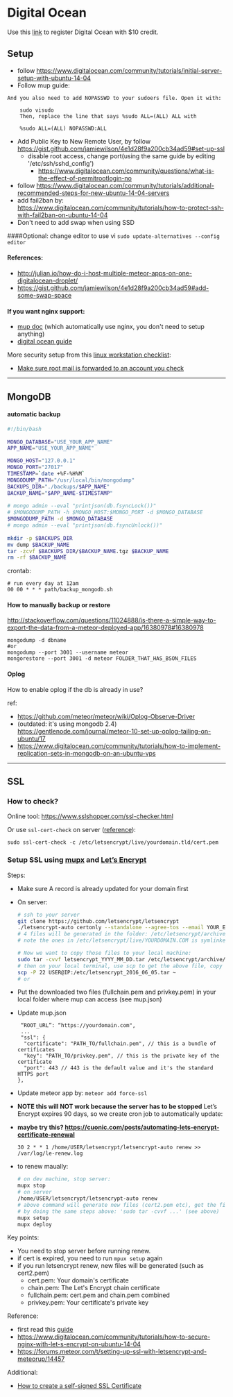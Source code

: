 # Digital Ocean

Use this [link](https://m.do.co/c/ddb021b2d64b) to register Digital Ocean with $10 credit.

## Setup
- follow https://www.digitalocean.com/community/tutorials/initial-server-setup-with-ubuntu-14-04
- Follow mup guide:
```
And you also need to add NOPASSWD to your sudoers file. Open it with:

    sudo visudo
    Then, replace the line that says %sudo ALL=(ALL) ALL with

    %sudo ALL=(ALL) NOPASSWD:ALL
```
- Add Public Key to New Remote User, by follow https://gist.github.com/jamiewilson/4e1d28f9a200cb34ad59#set-up-ssl
  - disable root access, change port(using the same guide by editing '/etc/ssh/sshd_config')
    - https://www.digitalocean.com/community/questions/what-is-the-effect-of-permitrootlogin-no
- follow https://www.digitalocean.com/community/tutorials/additional-recommended-steps-for-new-ubuntu-14-04-servers
- add fail2ban by: https://www.digitalocean.com/community/tutorials/how-to-protect-ssh-with-fail2ban-on-ubuntu-14-04
- Don't need to add swap when using SSD

####Optional: 
change editor to use vi `sudo update-alternatives --config editor`

#### References:
- http://julian.io/how-do-i-host-multiple-meteor-apps-on-one-digitalocean-droplet/
- https://gist.github.com/jamiewilson/4e1d28f9a200cb34ad59#add-some-swap-space

#### If you want nginx support:
- [mup doc](https://github.com/arunoda/meteor-up/wiki/Using-Meteor-Up-with-NginX-vhosts) (which automatically use nginx, you don't need to setup anything)
- [digital ocean guide](https://www.digitalocean.com/community/tutorials/how-to-set-up-nginx-server-blocks-virtual-hosts-on-ubuntu-14-04-lts)

More security setup from this [linux workstation checklist](https://github.com/lfit/itpol/blob/master/linux-workstation-security.md):
- [Make sure root mail is forwarded to an account you check](https://github.com/lfit/itpol/blob/master/linux-workstation-security.md#root-mail)

---

## MongoDB

#### automatic backup

```bash
#!/bin/bash
 
MONGO_DATABASE="USE_YOUR_APP_NAME"
APP_NAME="USE_YOUR_APP_NAME"

MONGO_HOST="127.0.0.1"
MONGO_PORT="27017"
TIMESTAMP=`date +%F-%H%M`
MONGODUMP_PATH="/usr/local/bin/mongodump"
BACKUPS_DIR="./backups/$APP_NAME"
BACKUP_NAME="$APP_NAME-$TIMESTAMP"
 
# mongo admin --eval "printjson(db.fsyncLock())"
# $MONGODUMP_PATH -h $MONGO_HOST:$MONGO_PORT -d $MONGO_DATABASE
$MONGODUMP_PATH -d $MONGO_DATABASE
# mongo admin --eval "printjson(db.fsyncUnlock())"
 
mkdir -p $BACKUPS_DIR
mv dump $BACKUP_NAME
tar -zcvf $BACKUPS_DIR/$BACKUP_NAME.tgz $BACKUP_NAME
rm -rf $BACKUP_NAME

```

crontab:

```
# run every day at 12am
00 00 * * * path/backup_mongodb.sh

```


#### How to manually backup or restore
http://stackoverflow.com/questions/11024888/is-there-a-simple-way-to-export-the-data-from-a-meteor-deployed-app/16380978#16380978
```
mongodump -d dbname 
#or 
mongodump --port 3001 --username meteor 
mongorestore --port 3001 -d meteor FOLDER_THAT_HAS_BSON_FILES
```

#### Oplog
How to enable oplog if the db is already in use?

ref:
- https://github.com/meteor/meteor/wiki/Oplog-Observe-Driver
- (outdated: it's using mongodb 2.4) https://gentlenode.com/journal/meteor-10-set-up-oplog-tailing-on-ubuntu/17
- https://www.digitalocean.com/community/tutorials/how-to-implement-replication-sets-in-mongodb-on-an-ubuntu-vps

---

## SSL

### How to check?
Online tool: https://www.sslshopper.com/ssl-checker.html

Or use `ssl-cert-check` on server ([reference](https://community.letsencrypt.org/t/it-there-a-command-to-show-how-many-days-certificate-you-have/11351/4)):  
```
sudo ssl-cert-check -c /etc/letsencrypt/live/yourdomain.tld/cert.pem
```


### Setup SSL using [mupx](https://github.com/arunoda/meteor-up/tree/mupx) and [Let’s Encrypt](https://letsencrypt.org/)
Steps:
- Make sure A record is already updated for your domain first
- On server:


  ```bash
  # ssh to your server
  git clone https://github.com/letsencrypt/letsencrypt
  ./letsencrypt-auto certonly --standalone --agree-tos --email YOUR_EMAIL -d YOURDOMAIN.COM -d www.YOURDOMAIN.COM
  # 4 files will be generated in the folder: /etc/letsencrypt/archive/YOURDOMAIN.COM
  # note the ones in /etc/letsencrypt/live/YOURDOMAIN.COM is symlinked to archive folder

  # Now we want to copy those files to your local machine:
  sudo tar -cvvf letsencrypt_YYYY_MM_DD.tar /etc/letsencrypt/archive/YOURDOMAIN.COM
  # then on your local terminal, use scp to get the above file, copy to home folder
  scp -P 22 USER@IP:/etc/letsencrypt_2016_06_05.tar ~
  # or 
  ```
- Put the downloaded two files (fullchain.pem and privkey.pem) in your local folder where mup can access (see mup.json)
- Update mup.json

  ```
   “ROOT_URL”: “https://yourdomain.com",
   ...
   "ssl": {
    "certificate": "PATH_TO/fullchain.pem", // this is a bundle of certificates
    "key": "PATH_TO/privkey.pem", // this is the private key of the certificate
    "port": 443 // 443 is the default value and it's the standard HTTPS port
  },
  ```

- Update meteor app by: `meteor add force-ssl`
- **NOTE this will NOT work because the server has to be stopped** Let’s Encrypt expires 90 days, so we create cron job to automatically update:
- **maybe try this? https://cuonic.com/posts/automating-lets-encrypt-certificate-renewal**
  ```
  30 2 * * 1 /home/USER/letsencrypt/letsencrypt-auto renew >> /var/log/le-renew.log
  ```
- to renew maually:
  ```bash
  # on dev machine, stop server:
  mupx stop
  # on server
  /home/USER/letsencrypt/letsencrypt-auto renew
  # above command will generate new files (cert2.pem etc), get the files to local machine
  # by doing the same steps above: 'sudo tar -cvvf ...' (see above)
  mupx setup
  mupx deploy
  ```

Key points:
- You need to stop server before running renew.
- if cert is expired, you need to run `mpux setup` again
- if you run letsencrypt renew, new files will be generated (such as cert2.pem)
  - cert.pem: Your domain's certificate
  - chain.pem: The Let's Encrypt chain certificate
  - fullchain.pem: cert.pem and chain.pem combined
  - privkey.pem: Your certificate's private key


Reference: 
- first read this [guide](https://medium.com/@getdrizzle/deploying-meteor-app-with-free-ssl-certificate-mupx-letsencrypt-digital-ocean-7c85d90cc731#.ty1lahoh9
)
- https://www.digitalocean.com/community/tutorials/how-to-secure-nginx-with-let-s-encrypt-on-ubuntu-14-04
- https://forums.meteor.com/t/setting-up-ssl-with-letsencrypt-and-meteorup/14457

Additional:
- [How to create a self-signed SSL Certificate](http://www.akadia.com/services/ssh_test_certificate.html)
